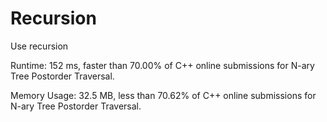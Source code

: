 # Recursion

Use recursion

Runtime: 152 ms, faster than 70.00% of C++ online submissions for N-ary Tree Postorder Traversal.

Memory Usage: 32.5 MB, less than 70.62% of C++ online submissions for N-ary Tree Postorder Traversal.

